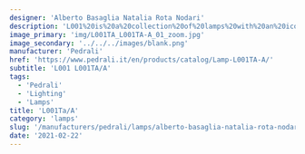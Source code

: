 ```yaml
---
designer: 'Alberto Basaglia Natalia Rota Nodari'
description: 'L001%20is%20a%20collection%20of%20lamps%20with%20an%20iconic%20design%20consisting%20of%20elements%20capable%20of%20creating%20different%20combinations.%20Table%20lamp%20with%20injection%20moulded%20polycarbonate%20diffuser%20%D8%20265mm%2C%20steel%20base%20and%20central%20stem.'
image_primary: 'img/L001TA_L001TA-A_01_zoom.jpg'
image_secondary: '../../../images/blank.png'
manufacturer: 'Pedrali'
href: 'https://www.pedrali.it/en/products/catalog/Lamp-L001TA-A/'
subtitle: 'L001 L001TA/A'
tags:
  - 'Pedrali'
  - 'Lighting'
  - 'Lamps'
title: 'L001Ta/A'
category: 'lamps'
slug: '/manufacturers/pedrali/lamps/alberto-basaglia-natalia-rota-nodari-l-001-ta-a'
date: '2021-02-22'
---
```


